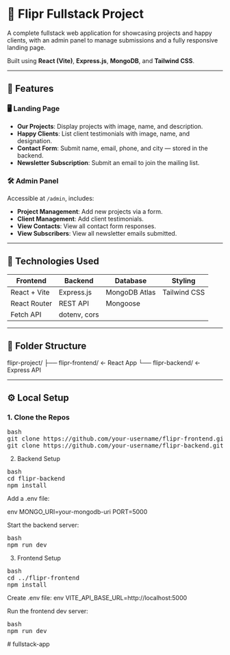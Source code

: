 # 🚀 Flipr Fullstack Project

A complete fullstack web application for showcasing projects and happy clients, with an admin panel to manage submissions and a fully responsive landing page.

Built using **React (Vite)**, **Express.js**, **MongoDB**, and **Tailwind CSS**.

---

## 🌟 Features

### 🖥️ Landing Page
- **Our Projects**: Display projects with image, name, and description.
- **Happy Clients**: List client testimonials with image, name, and designation.
- **Contact Form**: Submit name, email, phone, and city — stored in the backend.
- **Newsletter Subscription**: Submit an email to join the mailing list.

### 🛠️ Admin Panel
Accessible at `/admin`, includes:
- **Project Management**: Add new projects via a form.
- **Client Management**: Add client testimonials.
- **View Contacts**: View all contact form responses.
- **View Subscribers**: View all newsletter emails submitted.

---

## 🧰 Technologies Used

| Frontend         | Backend     | Database       | Styling       |
|------------------|-------------|----------------|----------------|
| React + Vite     | Express.js  | MongoDB Atlas  | Tailwind CSS  |
| React Router     | REST API    | Mongoose       |                |
| Fetch API        | dotenv, cors|                |                |

---

## 📂 Folder Structure


flipr-project/ 
    ├── flipr-frontend/ ← React App 
    └── flipr-backend/ ← Express API

---

## ⚙️ Local Setup

### 1. Clone the Repos
<pre>
bash
git clone https://github.com/your-username/flipr-frontend.git
git clone https://github.com/your-username/flipr-backend.git
</pre>

2. Backend Setup
<pre>
bash
cd flipr-backend
npm install
</pre>

Add a .env file:

env
MONGO_URI=your-mongodb-uri
PORT=5000

Start the backend server:
<pre>
bash
npm run dev
</pre>

3. Frontend Setup
<pre>
bash
cd ../flipr-frontend
npm install
</pre>

Create .env file:
env
VITE_API_BASE_URL=http://localhost:5000

Run the frontend dev server:
<pre>
bash
npm run dev
</pre>
#   f u l l s t a c k - a p p 
 
 

